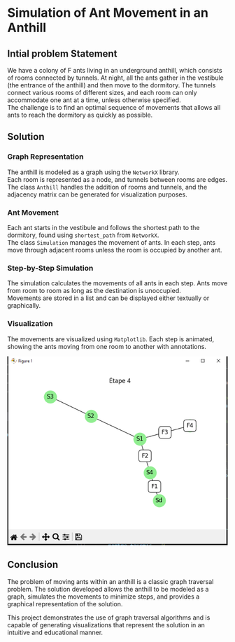 # Simulation of Ant Movement in an Anthill  
## Intial problem Statement  
We have a colony of F ants living in an underground anthill, which consists of rooms connected by tunnels. At night, all the ants gather in the vestibule (the entrance of the anthill) and then move to the dormitory. The tunnels connect various rooms of different sizes, and each room can only accommodate one ant at a time, unless otherwise specified.  
The challenge is to find an optimal sequence of movements that allows all ants to reach the dormitory as quickly as possible.  
## Solution
### Graph Representation
The anthill is modeled as a graph using the ``NetworkX`` library.  
Each room is represented as a node, and tunnels between rooms are edges.  
The class ``Anthill`` handles the addition of rooms and tunnels, and the adjacency matrix can be generated for visualization purposes.  
### Ant Movement
Each ant starts in the vestibule and follows the shortest path to the dormitory, found using ``shortest_path`` from ``NetworkX``.  
The class ``Simulation`` manages the movement of ants. In each step, ants move through adjacent rooms unless the room is occupied by another ant.  
### Step-by-Step Simulation  
The simulation calculates the movements of all ants in each step. Ants move from room to room as long as the destination is unoccupied.  
Movements are stored in a list and can be displayed either textually or graphically.  
### Visualization
The movements are visualized using ``Matplotlib``. Each step is animated, showing the ants moving from one room to another with annotations.  

![Ant step](assets/screenshots/ant_movement_step.png) 
## Conclusion
The problem of moving ants within an anthill is a classic graph traversal problem. The solution developed allows the anthill to be modeled as a graph, simulates the movements to minimize steps, and provides a graphical representation of the solution.

This project demonstrates the use of graph traversal algorithms and is capable of generating visualizations that represent the solution in an intuitive and educational manner.